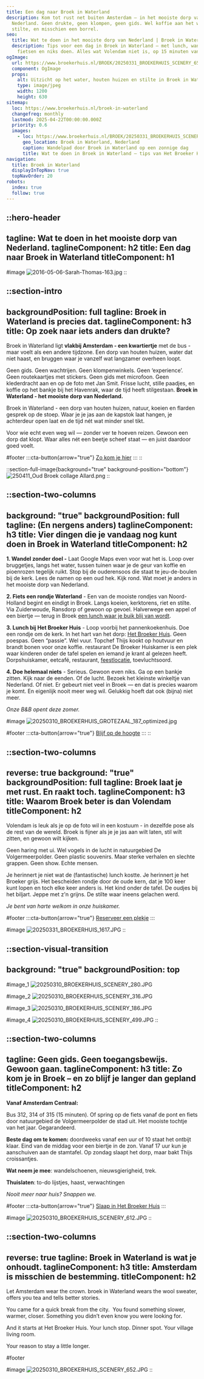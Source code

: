 ```yaml
---
title: Een dag naar Broek in Waterland
description: Kom tot rust net buiten Amsterdam – in het mooiste dorp van
  Nederland. Geen drukte, geen klompen, geen gids. Wel koffie aan het water,
  stilte, en misschien een borrel.
seo:
  title: Wat te doen in het mooiste dorp van Nederland | Broek in Waterland
  description: Tips voor een dag in Broek in Waterland – met lunch, wandelen,
    fietsen en niks doen. Alles wat Volendam niet is, op 15 minuten van de stad.
ogImage:
  url: https://www.broekerhuis.nl/BROEK/20250331_BROEKERHUIS_SCENERY_653.JPG
  component: OgImage
  props:
    alt: Uitzicht op het water, houten huizen en stilte in Broek in Waterland
    type: image/jpeg
    width: 1200
    height: 630
sitemap:
  loc: https://www.broekerhuis.nl/broek-in-waterland
  changefreq: monthly
  lastmod: 2025-04-22T00:00:00.000Z
  priority: 0.6
  images:
    - loc: https://www.broekerhuis.nl/BROEK/20250331_BROEKERHUIS_SCENERY_653.JPG
      geo_location: Broek in Waterland, Nederland
      caption: Wandelpad door Broek in Waterland op een zonnige dag
      title: Wat te doen in Broek in Waterland – tips van Het Broeker Huis
navigation:
  title: Broek in Waterland
  displayInTopNav: true
  topNavOrder: 20
robots:
  index: true
  follow: true
---
```


::hero-header
---
tagline: Wat te doen in het mooiste dorp van Nederland.
taglineComponent: h2
title: Een dag naar Broek in Waterland
titleComponent: h1
---
#image
![2016-05-06-Sarah-Thomas-163.jpg](/Broek%20tourist%20image_5.jpg)
::

::section-intro
---
backgroundPosition: full
tagline: Broek in Waterland is precies dat.
taglineComponent: h3
title: Op zoek naar iets anders dan drukte?
---
Broek in Waterland ligt **vlakbij Amsterdam - een kwartiertje** met de bus - maar voelt als een andere tijdzone. Een dorp van houten huizen, water dat niet haast, en bruggen waar je vanzelf wat langzamer overheen loopt.

Geen gids. Geen wachtrijen. Geen klompenwinkels. Geen ‘experience’. Geen routekaartjes met stickers. Geen gids met microfoon. Geen klederdracht aan en op de foto met Jan Smit. Frisse lucht, stille paadjes, en koffie op het bankje bij het Havenrak, waar de tijd heeft stilgestaan. **Broek in Waterland - het mooiste dorp van Nederland.**

Broek in Waterland - een dorp van houten huizen, natuur, koeien en flarden gesprek op de stoep. Waar je je jas aan de kapstok laat hangen, je achterdeur open laat en de tijd nét wat minder snel tikt.

Voor wie echt even weg wil — zonder ver te hoeven reizen. Gewoon een dorp dat klopt. Waar alles nét een beetje scheef staat — en juist daardoor goed voelt.

#footer
  :::cta-button{arrow="true"}
  [Zo kom je hier](/contact-parkeren)
  :::
::

::section-full-image{background="true" background-position="bottom"}
![250411_Oud Broek collage Allard.png](/Broek%20tourist%20image_4.jpg)
::

::section-two-columns
---
background: "true"
backgroundPosition: full
tagline: (En nergens anders)
taglineComponent: h3
title: Vier dingen die je vandaag nog kunt doen in Broek in Waterland
titleComponent: h2
---
**1. Wandel zonder doel -** Laat Google Maps even voor wat het is. Loop over bruggetjes, langs het water, tussen tuinen waar je de geur van koffie en pioenrozen tegelijk ruikt. Stop bij de ouderensoos die staat te jeu-de-boulen bij de kerk. Lees de namen op een oud hek. Kijk rond. Wat moet je anders in het mooiste dorp van Nederland.

**2. Fiets een rondje Waterland** - Een van de mooiste rondjes van Noord-Holland begint en eindigt in Broek. Langs koeien, kerktorens, riet en stilte. Via Zuiderwoude, Ransdorp of gewoon op gevoel. Halverwege een appel of een biertje — terug in Broek [een lunch waar je buik blij van wordt](/restaurant).

**3. Lunch bij Het Broeker Huis** - Loop voorbij het pannenkoekenhuis. Doe een rondje om de kerk. In het hart van het dorp: [Het Broeker Huis](/het-broeker-huis). Geen poespas. Geen “passie”. Wel vuur. Topchef Thijs kookt op houtvuur en brandt bonen voor onze koffie. restaurant De Broeker Huiskamer is een plek waar kinderen onder de tafel spelen en iemand je krant al gelezen heeft. Dorpshuiskamer, eetcafé, restaurant, [feestlocatie](/trouwen-feesten), toevluchtsoord.

**4. Doe helemaal niets** - Serieus. Gewoon even niks. Ga op een bankje zitten. Kijk naar de eenden. Of de lucht. Bezoek het kleinste winkeltje van Nederland. Of niet. Er gebeurt niet veel in Broek — en dat is precies waarom je komt. En eigenlijk nooit meer weg wil. Gelukkig hoeft dat ook (bijna) niet meer.

*Onze B\&B opent deze zomer.*

#image
![20250310\_BROEKERHUIS\_GROTEZAAL\_187\_optimized.jpg](/20250331_BROEKERHUIS_1492.JPG)

#footer
  :::cta-button{arrow="true"}
  [Blijf op de hoogte](https://forms.gle/pnJwaJ7aBbRU3Hs86)
  :::
::

::section-two-columns
---
reverse: true
background: "true"
backgroundPosition: full
tagline: Broek laat je met rust. En raakt toch.
taglineComponent: h3
title: Waarom Broek beter is dan Volendam
titleComponent: h2
---
Volendam is leuk als je op de foto wil in een kostuum - in dezelfde pose als de rest van de wereld. Broek is fijner als je je jas aan wilt laten, stil wilt zitten, en gewoon wilt kijken.

Geen haring met ui. Wel vogels in de lucht in natuurgebied De Volgermeerpolder. Geen plastic souvenirs. Maar sterke verhalen en slechte grappen. Geen show. Echte mensen.

Je herinnert je niet wat de (fantastische) lunch kostte. Je herinnert je het Broeker grijs. Het bescheiden rondje door de oude kern, dat je 100 keer kunt lopen en toch elke keer anders is. Het kind onder de tafel. De oudjes bij het biljart. Jeppe met z'n grijns. De stilte waar ineens gelachen werd.

*Je bent van harte welkom in onze huiskamer.*

#footer
  :::cta-button{arrow="true"}
  [Reserveer een plekje](^/broek-in-waterland/broek-in-waterland-nl/?$)
  :::

#image
![20250331\_BROEKERHUIS\_1617.JPG](/20250310_BROEKERHUIS_SCENERY_653.JPG)
::

::section-visual-transition
---
background: "true"
backgroundPosition: top
---
#image_1
![20250310\_BROEKERHUIS\_SCENERY\_280.JPG](/20250310_BROEKERHUIS_SCENERY_382.JPG)

#image_2
![20250310\_BROEKERHUIS\_SCENERY\_316.JPG](/20250310_BROEKERHUIS_GROTEZAAL_237.JPG)

#image_3
![20250310\_BROEKERHUIS\_SCENERY\_186.JPG](/20250310_BROEKERHUIS_SCENERY_378.JPG)

#image_4
![20250310\_BROEKERHUIS\_SCENERY\_499.JPG](/20250310_BROEKERHUIS_SCENERY_499.JPG)
::

::section-two-columns
---
tagline: Geen gids. Geen toegangsbewijs. Gewoon gaan.
taglineComponent: h3
title: Zo kom je in Broek – en zo blijf je langer dan gepland
titleComponent: h2
---
**Vanaf Amsterdam Centraal:**

Bus 312, 314 of 315 (15 minuten). Of spring op de fiets vanaf de pont en fiets door natuurgebied de Volgermeerpolder de stad uit. Het mooiste tochtje van het jaar. Gegarandeerd.

**Beste dag om te komen:** doordweeks vanaf een uur of 10 staat het ontbijt klaar. Eind van de middag voor een biertje in de zon. Vanaf 17 uur kun je aanschuiven aan de stamtafel. Op zondag slaapt het dorp, maar bakt Thijs croissantjes.

**Wat neem je mee**: wandelschoenen, nieuwsgierigheid, trek.

**Thuislaten**: to-do lijstjes, haast, verwachtingen

*Nooit meer naar huis? Snappen we.*

#footer
  :::cta-button{arrow="true"}
  [Slaap in Het Broeker Huis](/overnachten)
  :::

#image
![20250310\_BROEKERHUIS\_SCENERY\_612.JPG](/images/20250310_BROEKERHUIS_SCENERY_612.JPG)
::

::section-two-columns
---
reverse: true
tagline: Broek in Waterland is wat je onhoudt.
taglineComponent: h3
title: Amsterdam is misschien de bestemming.
titleComponent: h2
---
Let Amsterdam wear the crown. broek in Waterland wears the wool sweater, offers you tea and tells better stories.

You came for a quick break from the city.  You found something slower, warmer, closer. Something you didn’t even know you were looking for.

And it starts at Het Broeker Huis. Your lunch stop. Dinner spot. Your village living room.  

Your reason to stay a little longer.

#footer

#image
![20250310\_BROEKERHUIS\_SCENERY\_652.JPG](/images/20250310_BROEKERHUIS_SCENERY_652.JPG)
::
